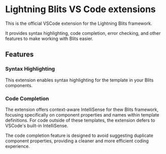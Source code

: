 # Lightning Blits VS Code extensions

This is the official VSCode extension for the Lightning Blits framework.

It provides syntax highlighting, code completion, error checking, and other features to make working with Blits easier.

## Features

### Syntax Highlighting

This extension enables syntax highlighting for the template in your Blits components.

### Code Completion

The extension offers context-aware IntelliSense for thew Blits framework, focusing specifically on component properties and names within template definitions. For code outside of these templates, the extension defers to VSCode's built-in IntelliSense.

The code completion feature is designed to avoid suggesting duplicate component properties, providing a cleaner and more efficient coding experience.

